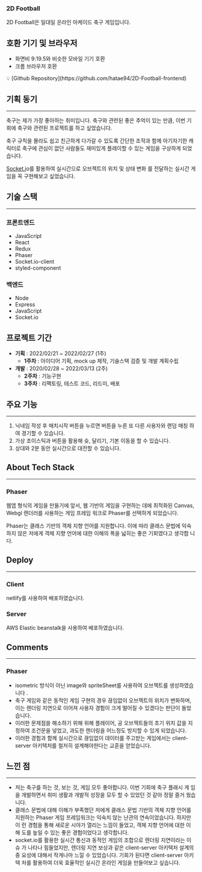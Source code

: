 ### 2D Football

2D Football은 일대일 온라인 아케이드 축구 게임입니다.

## 호환 기기 및 브라우저

- 화면비 9:19.5와 비슷한 모바일 기기 호환
- 크롬 브라우저 호환

<aside>
💡 [Github Repository](https://github.com/hatae94/2D-Football-frontend)

</aside>

## 기획 동기

---

축구는 제가 가장 좋아하는 취미입니다. 축구와 관련된 좋은 추억이 있는 만큼, 이번
기회에 축구와 관련된 프로젝트를 하고 싶었습니다.

축구 규칙을 몰라도 쉽고 친근하게 다가갈 수 있도록 간단한 조작과 함께 아기자기한
캐릭터로 축구에 관심이 없던 사람들도 재미있게 플레이할 수 있는 게임을 구상하게
되었습니다.

[Socket.i](http://Socket.io)o를 활용하여 실시간으로 오브젝트의 위치 및 상태 변화
를 전달하는 실시간 게임을 꼭 구현해보고 싶었습니다.

## 기술 스택

---

### 프론트엔드

- JavaScript
- React
- Redux
- Phaser
- Socket.io-client
- styled-component

### 백엔드

- Node
- Express
- JavaScript
- Socket.io

## 프로젝트 기간

- **기획** : 2022/02/21 ~ 2022/02/27 (1주)
  - **1주차** : 아이디어 기획, mock up 제작, 기술스택 검증 및 개발 계획수립
- **개발** : 2020/02/28 ~ 2022/03/13 (2주)
  - **2주차** : 기능구현
  - **3주차** : 리팩토링, 테스트 코드, 리드미, 배포

## 주요 기능

---

1. 닉네임 작성 후 매치시작 버튼을 누르면 버튼을 누른 또 다른 사용자와 랜덤 매칭
   하여 경기할 수 있습니다.
2. 가상 조이스틱과 버튼을 활용해 슛, 달리기, 기본 이동을 할 수 있습니다.
3. 상대와 2분 동안 실시간으로 대전할 수 있습니다.

## About Tech Stack

---

### Phaser

웹앱 형식의 게임을 만들기에 앞서, 웹 기반의 게임을 구현하는 데에 최적화된
Canvas, Webgl 렌더러를 사용하는 게임 프레임 워크로 Phaser를 선택하게 되었습니다.

Phaser는 클래스 기반의 객체 지향 언어를 지원합니다. 이에 따라 클래스 문법에 익숙
하지 않은 저에게 객체 지향 언어에 대한 이해의 폭을 넓히는 좋은 기회였다고 생각합
니다.

## Deploy

---

### Client

netlify를 사용하여 배포하였습니다.

### Server

AWS Elastic beanstalk을 사용하여 배포하였습니다.

## Comments

---

### Phaser

- isometric 방식이 아닌 image와 spriteSheet를 사용하여 오브젝트를 생성하였습니다
  .
- 축구 게임와 같은 동적인 게임 구현의 경우 끊임없이 오브젝트의 위치가 변화하며,
  이는 렌더링 지연으로 이어져 사용자 경험이 크게 떨어질 수 있겠다는 판단이 들었
  습니다.
- 이러한 문제점을 해소하기 위해 위해 플레이어, 공 오브젝트들의 초기 위치 값을 지
  정하여 조건문을 넣었고, 과도한 렌더링을 어느정도 방지할 수 있게 되었습니다.
- 이러한 경험과 함께 실시간으로 끊임없이 데이터를 주고받는 게임에서는
  client-server 아키텍처를 철저히 설계해야한다는 교훈을 얻었습니다.

## 느낀 점

---

- 저는 축구를 하는 것, 보는 것, 게임 모두 좋아합니다. 이번 기회에 축구 플래시 게
  임을 개발하면서 취미 생활과 개발적 성장을 모두 할 수 있었던 것 같아 정말 즐거
  웠습니다.
- 클래스 문법에 대해 이해가 부족했던 저에게 클래스 문법 기반의 객체 지향 언어를
  지원하는 Phaser 게임 프레임워크는 익숙치 않는 난관의 연속이었습니다. 하지만 이
  런 경험을 통해 새로운 시야가 열리는 느낌이 들었고, 객체 지향 언어에 대한 이해
  도를 높일 수 있는 좋은 경험이었다고 생각합니다.
- socket.io를 활용한 실시간 통신과 동적인 게임의 조합으로 렌더링 지연이라는 이슈
  가 나타나 힘들었지만, 렌더링 지연 보상과 같은 client-server 아키텍처 설계의 중
  요성에 대해서 작게나마 느낄 수 있었습니다. 기회가 된다면 client-server 아키텍
  처를 활용하여 더욱 효율적인 실시간 온라인 게임을 만들어보고 싶습니다.

